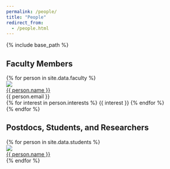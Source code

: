 ```yaml
---
permalink: /people/
title: "People"
redirect_from: 
  - /people.html
---
```


{% include base_path %}

<h2 class="page__content page__content-people-title">Faculty Members</h2>

<div id="faculty-list">
  {% for person in site.data.faculty %}
    <div class="faculty-profile">
      <div class="faculty-profile-left">
        <img src="{{ person.imageurl }}" class="faculty-image"/>
      </div>
      <div class="faculty-profile-right">
        <a href="{{ person.website }}" class="faculty-name">
          {{ person.name }}
        </a>
        <div class="faculty-email">
          {{ person.email }}
        </div>
        <div class="faculty-interest">
          {% for interest in person.interests %}
            <span class="faculty-interest-item">
              {{ interest }}
            </span>
          {% endfor %}
        </div>
      </div>
    </div>
  {% endfor %}
</div>

<h2 class="page__content page__content-people-title">Postdocs, Students, and Researchers</h2>
<div id="student-list">
  {% for person in site.data.students %}
    <div class="student-profile">
      <div class="student-profile-top">
        <img src="{{ person.imageurl }}" class="student-image"/>
      </div>
      <div class="student-profile-bottom">
        <a href="{{ person.website }}" class="student-name">
          {{ person.name }}
        </a>
      </div>
    </div>
  {% endfor %}
</div>